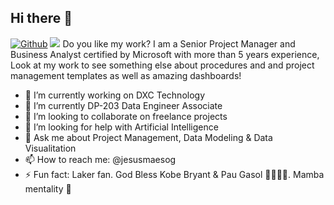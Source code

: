 ## Hi there 👋

[![Github](https://img.shields.io/github/followers/jesusmaesog?label=Follow%20Me&style=social)](https://github.com/shakaran) [![](https://visitcount.itsvg.in/api?id=jesusmaesog&icon=2&color=13)](https://visitcount.itsvg.in)
Do you like my work? I am a Senior Project Manager and Business Analyst certified by Microsoft with more than 5 years experience, <br />
Look at my work to see something else about procedures and and project management templates as well as amazing dashboards!

- 🔭 I’m currently working on DXC Technology
- 🌱 I’m currently DP-203 Data Engineer Associate
- 👯 I’m looking to collaborate on freelance projects
- 🤔 I’m looking for help with Artificial Intelligence
- 💬 Ask me about Project Management, Data Modeling & Data Visualitation
- 📫 How to reach me: @jesusmaesog
- ⚡ Fun fact: Laker fan. God Bless Kobe Bryant & Pau Gasol 💛💜💛💜. Mamba mentality 🐍

